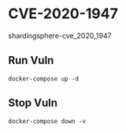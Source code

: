 # CVE-2020-1947

shardingsphere-cve_2020_1947

## Run Vuln

```
docker-compose up -d
```

## Stop Vuln

```
docker-compose down -v
```


